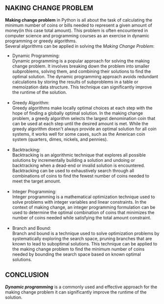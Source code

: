 ## NAKING CHANGE PROBLEM
<strong>Making change problem</strong> in Python is all about the task of calculating the minimum number of coins or bills needed to represent a given amount of money(in this case total amount). This problem is often encountered in computer science and programming courses as an exercise in dynamic programming or greedy algorithms.
<br>
Several algorithms can be applied in solving the <em>Making Change Problem</em>:<br>
<ul>
<li>Dynamic Programming:<br> Dynamic programming is a popular approach for solving the making change problem. It involves breaking down the problem into smaller subproblems, solving them, and combining their solutions to find the optimal solution. The dynamic programming approach avoids redundant calculations by storing the results of subproblems in a table or memoization data structure. This technique can significantly improve the runtime of the solution.</li>
<br>
<li>Greedy Algorithm:<br> Greedy algorithms make locally optimal choices at each step with the hope of finding a globally optimal solution. In the making change problem, a greedy algorithm selects the largest denomination coin that can be used at each step until the desired amount is met. While the greedy algorithm doesn't always provide an optimal solution for all coin systems, it works well for some cases, such as the American coin system (quarters, dimes, nickels, and pennies).</li>
<br>
<li>Backtracking:<br> Backtracking is an algorithmic technique that explores all possible solutions by incrementally building a solution and undoing or backtracking when a dead-end or invalid solution is encountered. Backtracking can be used to exhaustively search through all combinations of coins to find the fewest number of coins needed to meet the target amount.</li>
<br>
<li>Integer Programming:<br> Integer programming is a mathematical optimization technique used to solve problems with integer variables and linear constraints. In the context of making change, an integer programming formulation can be used to determine the optimal combination of coins that minimizes the number of coins needed while satisfying the total amount constraint.</li>
<br>
<li>Branch and Bound:<br> Branch and bound is a technique used to solve optimization problems by systematically exploring the search space, pruning branches that are known to lead to suboptimal solutions. This technique can be applied to the making change problem to find the minimum number of coins needed by bounding the search space based on known optimal solutions.</li>
</ul>
<h2>CONCLUSION</h2>
<strong><em>Dynamic programming</em></strong> is a commonly used and effective approach for the making change problem it can significantly improve the runtime of the solution.
